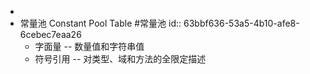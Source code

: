 -
- 常量池 Constant Pool Table #常量池
  id:: 63bbf636-53a5-4b10-afe8-6cebec7eaa26
	- 字面量 -- 数量值和字符串值
	- 符号引用 -- 对类型、域和方法的全限定描述